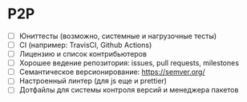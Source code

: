 # P2P

<!-- - [ ] -->
- [ ] Юниттесты (возможно, системные и нагрузочные тесты)
- [ ] CI (например: TravisCI, Github Actions)
- [ ] Лицензию и список контрибьютеров
- [ ] Хорошее ведение репозитория: issues, pull requests, milestones
- [ ] Семантическое версионирование: https://semver.org/
- [ ] Настроенный линтер (для js еще и prettier)
- [ ] Дотфайлы для системы контроля версий и менеджера пакетов
